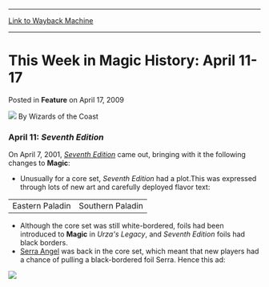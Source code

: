 
---
[Link to Wayback Machine](https://web.archive.org/web/20210620152813/https://magic.wizards.com/en/articles/archive/feature/week-magic-history-april-11-17-2009-04-17)

[_metadata_:wayback_url]:- "https://magic.wizards.com/en/articles/archive/feature/week-magic-history-april-11-17-2009-04-17"
[_metadata_:wayback_raw_url]:- "https://web.archive.org/web/20210620152813id_/https://magic.wizards.com/en/articles/archive/feature/week-magic-history-april-11-17-2009-04-17"
[_metadata_:wayback_capture_timestamp]:- "2021-06-20 15:28:13+00:00"
[_metadata_:description]:- "April 11: Seventh EditionOn April 7, 2001, Seventh Edition came out, bringing with it the following changes to Magic:Unusually for a core set, Seventh Edition had a plot.This was expressed through lots of new art and carefully deployed flavor text: Although the core set was still white-bordered, foils had been introduced to Magic in Urza's Legacy, and Seventh Edition foils had"
[_metadata_:generator]:- "Drupal 7 (http://drupal.org)"
---


This Week in Magic History: April 11-17
=======================================



 Posted in **Feature**
 on April 17, 2009 






![](https://media.magic.wizards.com/styles/auth_small/public/images/person/wizards_author.jpg)
By Wizards of the Coast











### April 11: *Seventh Edition*

On April 7, 2001, *[Seventh Edition](http://archive.wizards.com/magic/tcg/productarticle.aspx?x=mtg_tcg_seventh_productinfo)* came out, bringing with it the following changes to **Magic**:

* Unusually for a core set, *Seventh Edition* had a plot.This was expressed through lots of new art and carefully deployed flavor text:  


|  |  |
| --- | --- |
| Eastern Paladin | Southern Paladin |
* Although the core set was still white-bordered, foils had been introduced to **Magic** in *Urza's Legacy*, and *Seventh Edition* foils had black borders.
* [Serra Angel](https://gatherer.wizards.com/Pages/Card/Details.aspx?name=Serra+Angel) was back in the core set, which meant that new players had a chance of pulling a black-bordered foil Serra. Hence this ad:

![](https://media.magic.wizards.com/image_legacy_migration/mtg/images/daily/activity/170_serra.jpg)  






